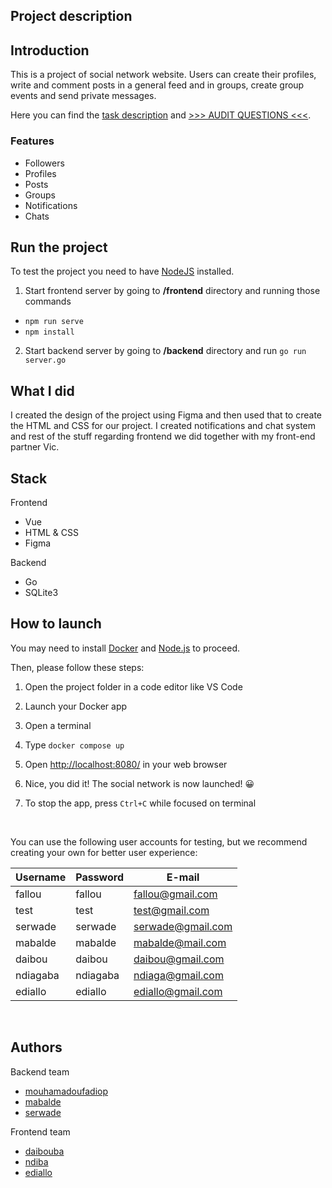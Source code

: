 ## Project description

## Introduction

This is a project of social network website. Users can create their profiles, write and comment posts in a general feed and in groups, create group events and send private messages.

Here you can find the [task description](https://github.com/01-edu/public/tree/master/subjects/social-network) and [>>> AUDIT QUESTIONS <<<](https://github.com/01-edu/public/tree/master/subjects/social-network/audit).

### Features

- Followers
- Profiles
- Posts
- Groups
- Notifications
- Chats

## Run the project

To test the project you need to have [NodeJS](https://nodejs.org/en/) installed.

1. Start frontend server by going to **/frontend** directory and running those commands

- `npm run serve`
- `npm install`

2. Start backend server by going to **/backend** directory and run `go run server.go`

## What I did

I created the design of the project using Figma and then used that to create the HTML and CSS for our project. I created notifications and chat system and rest of the stuff regarding frontend we did together with my front-end partner Vic.

## Stack

Frontend

- Vue
- HTML & CSS
- Figma

Backend

- Go
- SQLite3


## How to launch

You may need to install [Docker](https://www.docker.com/get-started/) and [Node.js](https://nodejs.org/en) to proceed.

Then, please follow these steps:

1. Open the project folder in a code editor like VS Code
2. Launch your Docker app

3. Open a terminal
4. Type `docker compose up`
5. Open [http://localhost:8080/](http://localhost:8080/) in your web browser

6. Nice, you did it! The social network is now launched! 😀

7. To stop the app, press `Ctrl+C` while focused on terminal

<br>

You can use the following user accounts for testing, but we recommend creating your own for better user experience:


|  Username  |  Password  |    E-mail        |
|------------|------------|--------------    |
| fallou     | fallou     | fallou@gmail.com |
| test       | test       | test@gmail.com   |
| serwade    | serwade    | serwade@gmail.com|
| mabalde    | mabalde    | mabalde@mail.com |
|daibou      | daibou     | daibou@gmail.com |
| ndiagaba   | ndiagaba   | ndiaga@gmail.com |
| ediallo    | ediallo    | ediallo@gmail.com|
<br>


## Authors

Backend team

- [mouhamadoufadiop](https://learn.zone01dakar.sn/git/mouhamadoufadiop)
- [mabalde](https://learn.zone01dakar.sn/git/mabalde)
- [serwade](https://learn.zone01dakar.sn/git/serwade)

Frontend team

- [daibouba](https://learn.zone01dakar.sn/git/daiba)
- [ndiba](https://learn.zone01dakar.sn/git/ndiba)
- [ediallo](https://learn.zone01dakar.sn/git/ediallo)
